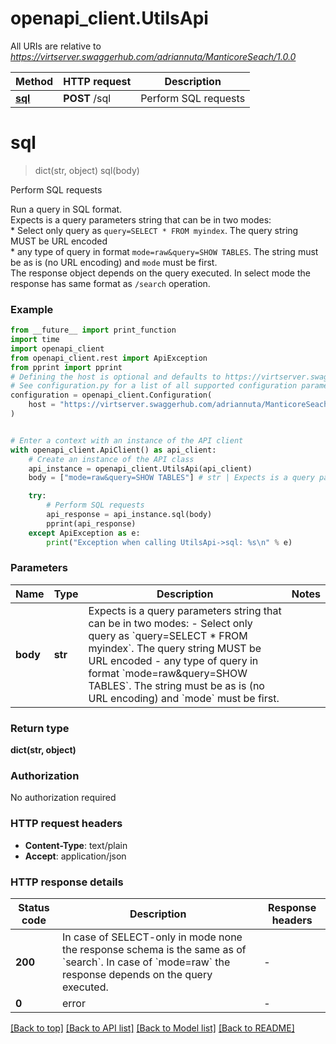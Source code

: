 # openapi_client.UtilsApi

All URIs are relative to *https://virtserver.swaggerhub.com/adriannuta/ManticoreSeach/1.0.0*

Method | HTTP request | Description
------------- | ------------- | -------------
[**sql**](UtilsApi.md#sql) | **POST** /sql | Perform SQL requests


# **sql**
> dict(str, object) sql(body)

Perform SQL requests

Run a query in SQL format. <br/> Expects is a query parameters string that can be in two modes: <br/> * Select only query as `query=SELECT * FROM myindex`. The query string MUST be URL encoded <br/> * any type of query in format `mode=raw&query=SHOW TABLES`. The string must be as is (no URL encoding) and `mode` must be first. <br/> The response object depends on the query executed. In select mode the response has same format as `/search` operation. 

### Example

```python
from __future__ import print_function
import time
import openapi_client
from openapi_client.rest import ApiException
from pprint import pprint
# Defining the host is optional and defaults to https://virtserver.swaggerhub.com/adriannuta/ManticoreSeach/1.0.0
# See configuration.py for a list of all supported configuration parameters.
configuration = openapi_client.Configuration(
    host = "https://virtserver.swaggerhub.com/adriannuta/ManticoreSeach/1.0.0"
)


# Enter a context with an instance of the API client
with openapi_client.ApiClient() as api_client:
    # Create an instance of the API class
    api_instance = openapi_client.UtilsApi(api_client)
    body = ["mode=raw&query=SHOW TABLES"] # str | Expects is a query parameters string that can be in two modes: - Select only query as `query=SELECT * FROM myindex`. The query string MUST be URL encoded - any type of query in format `mode=raw&query=SHOW TABLES`. The string must be as is (no URL encoding) and `mode` must be first. 

    try:
        # Perform SQL requests
        api_response = api_instance.sql(body)
        pprint(api_response)
    except ApiException as e:
        print("Exception when calling UtilsApi->sql: %s\n" % e)
```

### Parameters

Name | Type | Description  | Notes
------------- | ------------- | ------------- | -------------
 **body** | **str**| Expects is a query parameters string that can be in two modes: - Select only query as &#x60;query&#x3D;SELECT * FROM myindex&#x60;. The query string MUST be URL encoded - any type of query in format &#x60;mode&#x3D;raw&amp;query&#x3D;SHOW TABLES&#x60;. The string must be as is (no URL encoding) and &#x60;mode&#x60; must be first.  | 

### Return type

**dict(str, object)**

### Authorization

No authorization required

### HTTP request headers

 - **Content-Type**: text/plain
 - **Accept**: application/json

### HTTP response details
| Status code | Description | Response headers |
|-------------|-------------|------------------|
**200** | In case of SELECT-only in mode none the response schema is the same as of &#x60;search&#x60;. In case of &#x60;mode&#x3D;raw&#x60; the response depends on the query executed.  |  -  |
**0** | error |  -  |

[[Back to top]](#) [[Back to API list]](../README.md#documentation-for-api-endpoints) [[Back to Model list]](../README.md#documentation-for-models) [[Back to README]](../README.md)

